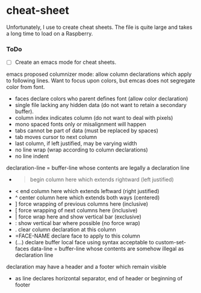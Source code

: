 # cheat-sheet

Unfortunately, I use to create cheat sheets. The file is quite large and takes a long time to load on a Raspberry.

### ToDo

- [ ] Create an emacs mode for cheat sheets.

emacs proposed columnizer mode: allow column declarations which apply to following lines.
Want to focus upon colors, but emcas does not segregate color from font.

- faces declare colors who parent defines font (allow color declaration)
- single file lacking any hidden data (do not want to retain a secondary buffer).
- column index indicates column (do not want to deal with pixels)
- mono spaced fonts only or misalignment will happen
- tabs cannot be part of data (must be replaced by spaces)
- tab moves cursor to next column
- last column, if left justified, may be varying width
- no line wrap (wrap according to column declarations)
- no line indent

declaration-line = buffer-line whose contents are legally a declaration line
- > begin column here which extends rightward (left justified)
- < end column here which extends leftward (right justified)
- ^ center column here which extends both ways (centered)
- ] force wrapping of previous columns here (inclusive)
- [ force wrapping of next columns here (inclusive)
- | force wrap here and show vertical bar (exclusive)
- : show vertical bar where possible (no force wrap)
- . clear column declaration at this column
- =FACE-NAME declare face to apply to this column 
- (...) declare buffer local face using syntax acceptable to custom-set-faces
data-line = buffer-line whose contents are somehow illegal as declaration line
 
declaration may have a header and a footer which remain visible
- as line declares horizontal separator, end of header or beginning of footer


